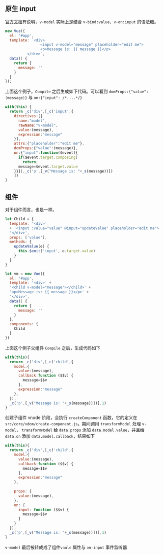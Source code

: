 ## 原生 input

[官方文档](https://cn.vuejs.org/v2/guide/components.html#%E5%9C%A8%E7%BB%84%E4%BB%B6%E4%B8%8A%E4%BD%BF%E7%94%A8-v-model)有说明，`v-model` 实际上是结合 `v-bind:value`、`v-on:input` 的语法糖。 

````js
new Vue({
  el: '#app',
  template: `<div>
                <input v-model="message" placeholder="edit me">
                <p>Message is: {{ message }}</p>
          </div>`,
  data() {
    return {
      message: ''
    }
  }
});
````

上面这个例子，`Compile` 之后生成如下代码。可以看到 `domProps:{"value":(message)}` 与 `on:{"input": /*....*/}` 

````js
with(this) {
  return _c('div',[_c('input',{
    directives:[{
      name:"model",
      rawName:"v-model",
      value:(message),
      expression:"message"
    }],
    attrs:{"placeholder":"edit me"},
    domProps:{"value":(message)},
    on:{"input":function($event){
      if($event.target.composing)
        return;
      message=$event.target.value
    }}}),_c('p',[_v("Message is: "+_s(message))])
    ])
}
````

## 组件 

对于组件而言，也是一样。

````js
let Child = {
  template: '<div>'
  + '<input :value="value" @input="updateValue" placeholder="edit me">' +
  '</div>',
  props: ['value'],
  methods: {
    updateValue(e) {
      this.$emit('input', e.target.value)
    }
  }
}

let vm = new Vue({
  el: '#app',
  template: '<div>' +
  '<child v-model="message"></child>' +
  '<p>Message is: {{ message }}</p>' +
  '</div>',
  data() {
    return {
      message: ''
    }
  },
  components: {
    Child
  }
})
````

上面这个例子父组件 `Compile` 之后，生成代码如下  

````js
with(this){
  return _c('div',[_c('child',{
    model:{
      value:(message),
      callback:function ($$v) {
        message=$$v
      },
      expression:"message"
    },
  }),
  _c('p',[_v("Message is: "+_s(message))])],1)
}
````

创建子组件 vnode 阶段，会执行 `createComponent` 函数，它的定义在 `src/core/vdom/create-component.js`。期间调用 `transformModel` 处理 `v-model`，
`transformModel` 给 `data.props` 添加 `data.model.value`，并且给 `data.on` 添加 `data.model.callback`，结果如下 

````js
with(this){
  return _c('div',[_c('child',{
    model:{
      value:(message),
      callback:function ($$v) {
        message=$$v
      },
      expression:"message"
    },
    
    props: {
      value:(message),
    },
    on: {
      input: function ($$v) {
        message=$$v
      }
    }
  }),
  _c('p',[_v("Message is: "+_s(message))])],1)
}
````

`v-model` 最后被转成成了组件`vaule` 属性与 `on-input` 事件监听器
